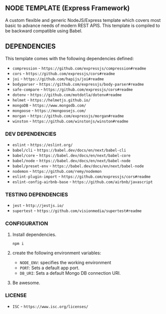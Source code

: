 ## NODE TEMPLATE (Express Framework)
A custom flexible and generic NodeJS/Express template which covers most basic to advance needs of modern REST APIS.
This template is compiled to be backward compatible using Babel.

## DEPENDENCIES
This template comes with the following dependencies defined:
* `compression` - `https://github.com/expressjs/compression#readme`
* `cors` - `https://github.com/expressjs/cors#readme`
* `joi` - `https://github.com/hapijs/joi#readme`
* `bodyparser` - `https://github.com/expressjs/body-parser#readme`
* `safe-compare` - `https://github.com/expressjs/cors#readme`
* `dotenv` - `https://github.com/motdotla/dotenv#readme`
* `helmet` - `https://helmetjs.github.io/`
* `mongoDB` - `https://www.mongodb.com/`
* `mongoose` - `https://mongoosejs.com/`
* `morgan` - `https://github.com/expressjs/morgan#readme`
* `winston` - `https://github.com/winstonjs/winston#readme`

### DEV DEPENDENCIES
* `eslint` - `https://eslint.org/`
* `babel/cli` - `https://babel.dev/docs/en/next/babel-cli`
* `babel/core` - `https://babel.dev/docs/en/next/babel-core`
* `babel/node` - `https://babel.dev/docs/en/next/babel-node`
* `babel/preset-env` - `https://babel.dev/docs/en/next/babel-node`
* `nodemon` - `https://github.com/remy/nodemon`
* `eslint-plugin-import` - `https://github.com/expressjs/cors#readme`
* `eslint-config-airbnb-base` - `https://github.com/airbnb/javascript`

### TESTING DEPENDENCIES
* `jest` - `http://jestjs.io/`
* `supertest` - `https://github.com/visionmedia/supertest#readme`


### CONFIGURATION

1. Install dependencies.
    
    `npm i`
2. create the following environment variables:
    * `NODE_ENV`: specifies the working environment
    * `PORT`: Sets  a default app port. 
    * `DB_URI`: Sets  a default Mongo DB connection URI.
3. Be awesome.

### LICENSE
* `ISC` - `https://www.isc.org/licenses/`